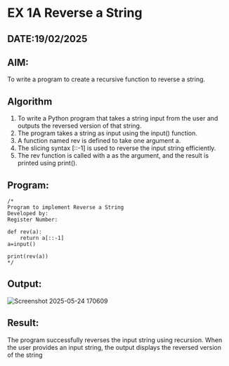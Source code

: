 # EX 1A Reverse a String
## DATE:19/02/2025
## AIM:
To write a program to create a recursive function to reverse a string.

## Algorithm
1. To write a Python program that takes a string input from the user and outputs the reversed version of that string.
2. The program takes a string as input using the input() function. 
3. A function named rev is defined to take one argument a.
4. The slicing syntax [::-1] is used to reverse the input string efficiently. 
5. The rev function is called with a as the argument, and the result is printed using print(). 

## Program:
```
/*
Program to implement Reverse a String
Developed by: 
Register Number:

def rev(a):
    return a[::-1]
a=input()

print(rev(a))
*/
```
## Output:
![Screenshot 2025-05-24 170609](https://github.com/user-attachments/assets/3b508122-9622-4864-a78b-55d7ad445898)

## Result:
The program successfully reverses the input string using recursion. When the user provides an input string, the output displays the reversed version of the string
